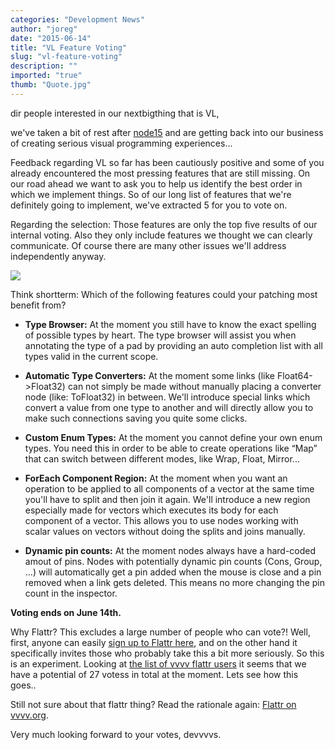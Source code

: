 ```yaml
---
categories: "Development News"
author: "joreg"
date: "2015-06-14"
title: "VL Feature Voting"
slug: "vl-feature-voting"
description: ""
imported: "true"
thumb: "Quote.jpg"
---
```



dir people interested in our nextbigthing that is VL,

we've taken a bit of rest after [node15](http://node15.vvvv.org/) and are getting back into our business of creating serious visual programming experiences...

Feedback regarding VL so far has been cautiously positive and some of you already encountered the most pressing features that are still missing. On our road ahead we want to ask you to help us identify the best order in which we implement things. So of our long list of features that we're definitely going to implement, we've extracted 5 for you to vote on. 

Regarding the selection: Those features are only the top five results of our internal voting. Also they only include features we thought we can clearly communicate. Of course there are many other issues we'll address independently anyway.

![](Quote.jpg)

Think shortterm: Which of the following features could your patching most benefit from?

<!--{SPLIT()}-->
* **Type Browser:** At the moment you still have to know the exact spelling of possible types by heart. The type browser will assist you when annotating the type of a pad by providing an auto completion list with all types valid in the current scope. 
<!--~~~-->

<!--{SPLIT}-->

<!--{SPLIT()}-->
* **Automatic Type Converters:** At the moment some links (like Float64->Float32) can not simply be made without manually placing a converter node (like: ToFloat32) in between. We'll introduce special links which convert a value from one type to another and will directly allow you to make such connections saving you quite some clicks. 
<!--~~~-->

<!--{SPLIT}-->

<!--{SPLIT()}-->
* **Custom Enum Types:** At the moment you cannot define your own enum types. You need this in order to be able to create operations like “Map” that can switch between different modes, like Wrap, Float, Mirror...
<!--~~~-->

<!--{SPLIT}-->

<!--{SPLIT()}-->
* **ForEach Component Region:** At the moment when you want an operation to be applied to all components of a vector at the same time you'll have to split and then join it again. We'll introduce a new region especially made for vectors which executes its body for each component of a vector. This allows you to use nodes working with scalar values on vectors without doing the splits and joins manually.
<!--~~~-->

<!--{SPLIT}-->

<!--{SPLIT()}-->
* **Dynamic pin counts:** At the moment nodes always have a hard-coded amout of pins. Nodes with potentially dynamic pin counts (Cons, Group, ...) will automatically get a pin added when the mouse is close and a pin removed when a link gets deleted. This means no more changing the pin count in the inspector.
<!--~~~-->

<!--{SPLIT}-->

**Voting ends on June 14th.** 

Why Flattr? This excludes a large number of people who can vote?! Well, first, anyone can easily [sign up to Flattr here](https://flattr.com), and on the other hand it specifically invites those who probably take this a bit more seriously. So this is an experiment. Looking at [the list of vvvv flattr users](https://vvvv.org/404) it seems that we have a potential of 27 votess in total at the moment. Lets see how this goes..

Still not sure about that flattr thing? Read the rationale again: [Flattr on vvvv.org](/blog/2014/flattr-on-vvvv.org).

Very much looking forward to your votes,
devvvvs.
 